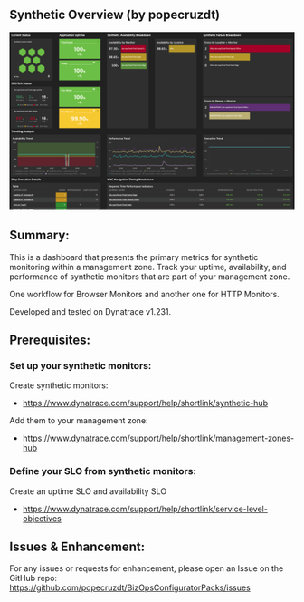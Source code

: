 ## Synthetic Overview (by popecruzdt)
![Screenshot](https://raw.githubusercontent.com/popecruzdt/BizOpsConfiguratorPacks/main/screenshots/Synthetic_Overview_screenshot.png)

## Summary:
This is a dashboard that presents the primary metrics for synthetic monitoring within a management zone.  Track your uptime, availability, and performance of synthetic monitors that are part of your management zone.

One workflow for Browser Monitors and another one for HTTP Monitors.

Developed and tested on Dynatrace v1.231.

## Prerequisites:

### Set up your synthetic monitors:
Create synthetic monitors:
  * https://www.dynatrace.com/support/help/shortlink/synthetic-hub

Add them to your management zone:
  * https://www.dynatrace.com/support/help/shortlink/management-zones-hub

### Define your SLO from synthetic monitors:
Create an uptime SLO and availability SLO
  * https://www.dynatrace.com/support/help/shortlink/service-level-objectives

## Issues & Enhancement:
For any issues or requests for enhancement, please open an Issue on the GitHub repo: https://github.com/popecruzdt/BizOpsConfiguratorPacks/issues
